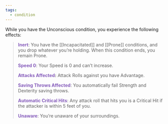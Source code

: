 ```yaml
---
tags:
  - condition
---
```

While you have the Unconscious condition, you experience the following effects:

> **<span style="color:rgb(134, 93, 187)">Inert</span>**: You have the [[Incapacitated]] and [[Prone]] conditions, and you drop whatever you’re holding. When this condition ends, you remain Prone.
> 
> **<span style="color:rgb(134, 93, 187)">Speed 0</span>**: Your Speed is 0 and can’t increase.
> 
> **<span style="color:rgb(134, 93, 187)">Attacks Affected</span>:** Attack Rolls against you have Advantage.
> 
> **<span style="color:rgb(134, 93, 187)">Saving Throws Affected</span>**: You automatically fail Strength and Dexterity saving throws.
> 
> **<span style="color:rgb(134, 93, 187)">Automatic Critical Hits</span>**: Any attack roll that hits you is a Critical Hit if the attacker is within 5 feet of you.
> 
> **<span style="color:rgb(134, 93, 187)">Unaware</span>**: You’re unaware of your surroundings.